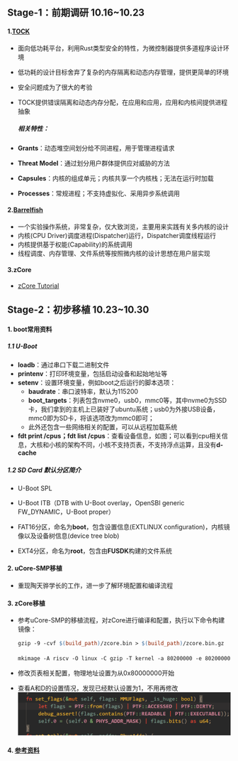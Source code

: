 ## Stage-1：前期调研 10.16~10.23

#### 1.[TOCK](https://github.com/tock/tock)

- 面向低功耗平台，利用Rust类型安全的特性，为微控制器提供多道程序设计环境

- 低功耗的设计目标舍弃了复杂的内存隔离和动态内存管理，提供更简单的环境

- 安全问题成为了很大的考验

- TOCK提供错误隔离和动态内存分配，在应用和应用，应用和内核间提供进程抽象

  ##### 相关特性：

- **Grants**：动态堆空间划分给不同进程，用于管理进程请求
- **Threat Model**：通过划分用户群体提供应对威胁的方法
- **Capsules**：内核的组成单元；内核共享一个内核栈；无法在运行时加载
- **Processes**：常规进程；不支持虚拟化、采用异步系统调用

#### 2.[Barrelfish](http://www.barrelfish.org/documentation.html)

- 一个实验操作系统，非常复杂，仅大致浏览，主要用来实践有关多内核的设计
- 内核(CPU Driver)调度进程(Dispatcher)运行，Dispatcher调度线程运行
- 内核提供基于权能(Capability)的系统调用
- 线程调度、内存管理、文件系统等按照微内核的设计思想在用户层实现

#### 3.zCore

- [zCore Tutorial](https://rcore-os.github.io/zCore-Tutorial/)

## Stage-2：初步移植 10.23~10.30

#### 1. boot常用资料

##### 1.1 U-Boot

- **loadb**：通过串口下载二进制文件
- **printenv**：打印环境变量，包括启动设备和起始地址等
- **setenv**：设置环境变量，例如boot之后运行的脚本选项：
  - **baudrate**：串口波特率，默认为115200
  - **boot_targets**：列表包含nvme0，usb0，mmc0等，其中nvme0为SSD卡，我们拿到的主机上已装好了ubuntu系统；usb0为外接USB设备，mmc0即为SD卡，将该选项改为mmc0即可；
  - 此外还包含一些网络相关的配置，可以从远程加载系统
- **fdt print /cpus；fdt list /cpus**：查看设备信息，如图；可以看到cpu相关信息，大核和小核的架构不同，小核不支持页表，不支持浮点运算，且没有**d-cache**

##### 1.2 SD Card 默认分区简介 

- U-Boot SPL
- U-Boot ITB（DTB with U-Boot overlay，OpenSBI generic FW_DYNAMIC，U-Boot proper）

- FAT16分区，命名为**boot**，包含设置信息(EXTLINUX configuration)，内核镜像以及设备树信息(device tree blob)
- EXT4分区，命名为**root**，包含由**FUSDK**构建的文件系统

#### 2. uCore-SMP移植

- 重现陶天骅学长的工作，进一步了解环境配置和编译流程

#### 3. zCore移植

- 参考uCore-SMP的移植流程，对zCore进行编译和配置，执行以下命令构建镜像：

  ```makefile
  gzip -9 -cvf $(build_path)/zcore.bin > $(build_path)/zcore.bin.gz

  mkimage -A riscv -O linux -C gzip -T kernel -a 80200000 -e 80200000 -n "zCore-fu740" -d $(build_path)/zcore.bin.gz $(build_path)/zcore-fu740
  ```

- 修改页表相关配置，物理地址设置为从0x80000000开始

- 查看A和D的设置情况，发现已经默认设置为1，不用再修改
![](img/4.png)

#### 4. [参考资料](doc/)
